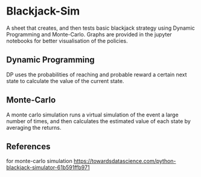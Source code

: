 # Blackjack-Sim
A sheet that creates, and then tests basic blackjack strategy using Dynamic Programming and Monte-Carlo. Graphs are provided in the jupyter notebooks for better visualisation of the policies.

## Dynamic Programming
DP uses the probabilities of reaching and probable reward a certain next state to calculate the value of the current state.

## Monte-Carlo
A monte carlo simulation runs a virtual simulation of the event a large number of times, and then calculates the estimated value of each state by averaging the returns.

## References
for monte-carlo simulation
https://towardsdatascience.com/python-blackjack-simulator-61b591ffb971
